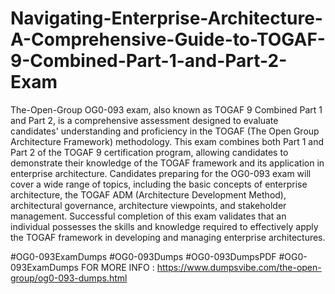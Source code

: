 # Navigating-Enterprise-Architecture-A-Comprehensive-Guide-to-TOGAF-9-Combined-Part-1-and-Part-2-Exam
The-Open-Group OG0-093 exam, also known as TOGAF 9 Combined Part 1 and Part 2, is a comprehensive assessment designed to evaluate candidates' understanding and proficiency in the TOGAF (The Open Group Architecture Framework) methodology. This exam combines both Part 1 and Part 2 of the TOGAF 9 certification program, allowing candidates to demonstrate their knowledge of the TOGAF framework and its application in enterprise architecture.
Candidates preparing for the OG0-093 exam will cover a wide range of topics, including the basic concepts of enterprise architecture, the TOGAF ADM (Architecture Development Method), architectural governance, architecture viewpoints, and stakeholder management. Successful completion of this exam validates that an individual possesses the skills and knowledge required to effectively apply the TOGAF framework in developing and managing enterprise architectures.


#OG0-093ExamDumps
#OG0-093Dumps
#OG0-093DumpsPDF
#OG0-093ExamDumps
FOR MORE INFO : https://www.dumpsvibe.com/the-open-group/og0-093-dumps.html
